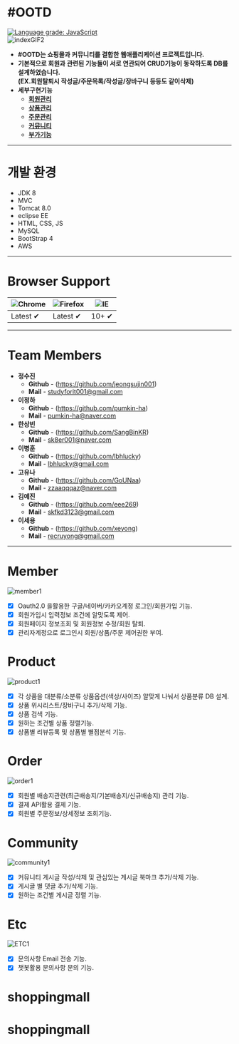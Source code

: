 # #OOTD
[![Language grade: JavaScript](https://img.shields.io/lgtm/grade/javascript/g/eee269/TeamPro.svg?logo=lgtm&logoWidth=18)](https://lgtm.com/projects/g/eee269/TeamPro/context:javascript)<br>
![indexGIF2](https://user-images.githubusercontent.com/73917786/103332993-8c639200-4aaf-11eb-8dc8-ef9579837237.gif)<br/>
* **#OOTD는 쇼핑몰과 커뮤니티를 결합한 웹애플리케이션 프로젝트입니다.**
* **기본적으로 회원과 관련된 기능들이 서로 연관되어 CRUD기능이 동작하도록 DB를 설계하였습니다.<br>(EX.회원탈퇴시 작성글/주문목록/작성글/장바구니 등등도 같이삭제)** 
* **세부구현기능**
   * **[회원관리](#member)**
   * **[상품관리](#product)**
   * **[주문관리](#order)**
   * **[커뮤니티](#community)**
   * **[부가기능](#etc)**   

---
# 개발 환경
* JDK 8
* MVC
* Tomcat 8.0
* eclipse EE
* HTML, CSS, JS
* MySQL
* BootStrap 4<br>
* AWS
---
# Browser Support
![Chrome](https://raw.githubusercontent.com/alrra/browser-logos/master/src/chrome/chrome_48x48.png) | ![Firefox](https://raw.githubusercontent.com/alrra/browser-logos/master/src/firefox/firefox_48x48.png) | ![IE](https://raw.githubusercontent.com/alrra/browser-logos/master/src/edge/edge_48x48.png) |
--- | --- | --- |
Latest ✔ | Latest ✔ | 10+ ✔ |

---
# Team Members
* **정수진**
    * **Github** - (https://github.com/jeongsujin001)
    * **Mail** - <studyforit001@gmail.com>
* **이정하**
    * **Github** - (https://github.com/pumkin-ha)
    * **Mail** - <pumkin-ha@naver.com>
* **한상빈**
    * **Github** - (https://github.com/SangBinKR)
    * **Mail** - <sk8er001@naver.com>
* **이병훈**
    * **Github** - (https://github.com/lbhlucky)
    * **Mail** - <lbhlucky@gmail.com>
* **고유나**
    * **Github** - (https://github.com/GoUNaa)
    * **Mail** - <zzaaqqqaz@naver.com>    
* **김예진**
    * **Github** - (https://github.com/eee269)
    * **Mail** - <skfkd3123@gmail.com>
* **이세용**
    * **Github** - (https://github.com/xeyong)
    * **Mail** - <recruyong@gmail.com>       
---
# Member
![member1](https://user-images.githubusercontent.com/73917786/103348338-0d854e00-4add-11eb-870e-e3a2abf92cdf.gif)
- [x] Oauth2.0 을활용한 구글/네이버/카카오계정 로그인/회원가입 기능.
- [x] 회원가입시 입력정보 조건에 알맞도록 제어.
- [x] 회원페이지 정보조회 및  회원정보 수정/회원 탈퇴.
- [x] 관리자계정으로 로그인시 회원/상품/주문 제어권한 부여.

# Product
![product1](https://user-images.githubusercontent.com/73917786/103349243-af0d9f00-4adf-11eb-932a-c1384d398afd.gif)
- [x] 각 상품을 대분류/소분류 상품옵션(색상/사이즈) 알맞게 나눠서 상품분류 DB 설계.
- [x] 상품 위시리스트/장바구니 추가/삭제 기능.
- [x] 상품 검색 기능.
- [x] 원하는 조건별 상품 정렬기능.
- [x] 상품별 리뷰등록 및 상품별 별점분석 기능.

# Order
![order1](https://user-images.githubusercontent.com/73917786/103349828-47585380-4ae1-11eb-889f-ccab05c7b5bf.gif)
- [x] 회원별 배송지관련(최근배송지/기본배송지/신규배송지) 관리 기능.
- [x] 결제 API활용 결제 기능.
- [x] 회원별 주문정보/상세정보 조회기능.

# Community
![community1](https://user-images.githubusercontent.com/73917786/103350277-cc903800-4ae2-11eb-908c-68323c04e8ed.gif)
- [x] 커뮤니티 게시글 작성/삭제 및 관심있는 게시글 북마크 추가/삭제 기능.
- [x] 게시글 별 댓글 추가/삭제 기능.
- [x] 원하는 조건별 게시글 정렬 기능.

# Etc
![ETC1](https://user-images.githubusercontent.com/73917786/103350773-62789280-4ae4-11eb-918a-5640a2ddd1fe.gif)
- [x] 문의사항 Email 전송 기능.
- [x] 챗봇활용 문의사항 문의 기능.

# shoppingmall
# shoppingmall
